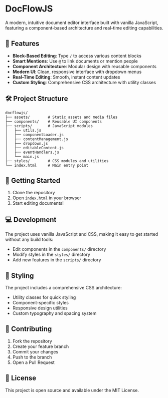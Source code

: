 # DocFlowJS

A modern, intuitive document editor interface built with vanilla JavaScript, featuring a component-based architecture and real-time editing capabilities.

## 🚀 Features

- **Block-Based Editing**: Type `/` to access various content blocks
- **Smart Mentions**: Use `@` to link documents or mention people
- **Component Architecture**: Modular design with reusable components
- **Modern UI**: Clean, responsive interface with dropdown menus
- **Real-Time Editing**: Smooth, instant content updates
- **Custom Styling**: Comprehensive CSS architecture with utility classes

## 🛠️ Project Structure

```
docflowjs/
├── assets/        # Static assets and media files
├── components/    # Reusable UI components
├── scripts/       # JavaScript modules
│   ├── utils.js
│   ├── componentLoader.js
│   ├── contentManagement.js
│   ├── dropdown.js
│   ├── editableContent.js
│   ├── eventHandlers.js
│   └── main.js
├── styles/        # CSS modules and utilities
└── index.html     # Main entry point
```

## 🚦 Getting Started

1. Clone the repository
2. Open `index.html` in your browser
3. Start editing documents!

## 💻 Development

The project uses vanilla JavaScript and CSS, making it easy to get started without any build tools:

- Edit components in the `components/` directory
- Modify styles in the `styles/` directory
- Add new features in the `scripts/` directory

## 🎨 Styling

The project includes a comprehensive CSS architecture:

- Utility classes for quick styling
- Component-specific styles
- Responsive design utilities
- Custom typography and spacing system

## 🤝 Contributing

1. Fork the repository
2. Create your feature branch
3. Commit your changes
4. Push to the branch
5. Open a Pull Request

## 📝 License

This project is open source and available under the MIT License.
